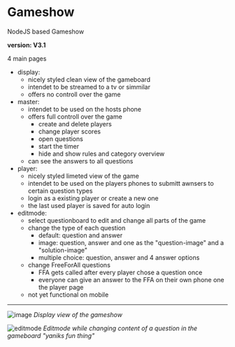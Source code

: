 # Gameshow

NodeJS based Gameshow

**version: V3.1**

4 main pages
- display: 
  - nicely styled clean view of the gameboard
  - intendet to be streamed to a tv or simmilar
  - offers no controll over the game
- master:
  - intendet to be used on the hosts phone
  - offers full controll over the game
    - create and delete players
    - change player scores
    - open questions
    - start the timer
    - hide and show rules and category overview
  - can see the answers to all questions
- player:
  - nicely styled limeted view of the game
  - intendet to be used on the players phones to submitt awnsers to certain question types
  - login as a existing player or create a new one
  - the last used player is saved for auto login
- editmode:
  - select questionboard to edit and change all parts of the game
  - change the type of each question
    - default: question and answer
    - image: question, answer and one as the "question-image" and a "solution-image"
    - multiple choice: question, answer and 4 answer options
  - change FreeForAll questions
    - FFA gets called after every player chose a question once
    - everyone can give an answer to the FFA on their own phone one the player page
  - not yet functional on mobile

---

![image](https://user-images.githubusercontent.com/70104756/193749890-80727808-8d49-439a-aeb2-f95de4d4ac04.png)
*Display view of the gameshow*

![editmode](https://user-images.githubusercontent.com/70104756/211500452-baa098ea-c538-462d-a799-32831ade0b8f.jpg)
*Editmode while changing content of a question in the gameboard "yaniks fun thing"*


